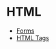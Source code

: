 # HTML
- [Forms](https://github.com/shiv-chan/learning-journal/blob/main/HTML/Forms.md)
- [HTML Tags](https://github.com/shiv-chan/learning-journal/blob/main/HTML/HTML_tags.md)
